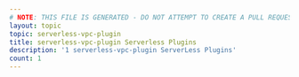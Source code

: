 ```yaml
---
# NOTE: THIS FILE IS GENERATED - DO NOT ATTEMPT TO CREATE A PULL REQUEST TO UPDATE THE DATA. 
layout: topic
topic: serverless-vpc-plugin
title: serverless-vpc-plugin Serverless Plugins
description: '1 serverless-vpc-plugin ServerLess Plugins'
count: 1
---
```

